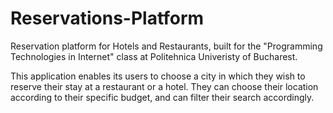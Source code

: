 # Reservations-Platform
Reservation platform for Hotels and Restaurants, built for the "Programming Technologies in Internet" class at Politehnica Univeristy of Bucharest.

This application enables its users to choose a city in which they wish to reserve their stay at a restaurant or a hotel. They can choose their location according to their specific budget, and can filter their search accordingly. 
